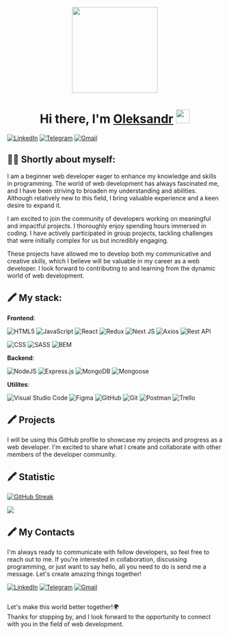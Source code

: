 <div id="header" align="center">
  <img src="https://media.giphy.com/media/MeJgB3yMMwIaHmKD4z/giphy.gif" width="200"/>
</div>

<h1 align="center">Hi there, I'm <a href="https://www.linkedin.com/in/dominoleksandr" target="_blank">Oleksandr</a> 
<img src="https://github.com/blackcater/blackcater/raw/main/images/Hi.gif" height="32"/></h1>


<a href="https://www.linkedin.com/in/dominoleksandr/" target="_blank">![LinkedIn](https://img.shields.io/badge/linkedin-%230077B5.svg?style=for-the-badge&logo=linkedin&logoColor=white)</a>
<a href="https://t.me/Aleksandr_Czech" target="_blank">![Telegram](https://img.shields.io/badge/Telegram-2CA5E0?style=for-the-badge&logo=telegram&logoColor=white)</a>
<a href="mailto:o.v.domin@gmail.com" target="_blank">![Gmail](https://img.shields.io/badge/Gmail-D14836?style=for-the-badge&logo=gmail&logoColor=white)</a>

## :man_technologist: Shortly about myself:
I am a beginner web developer eager to enhance my knowledge and skills in programming. The world of web development has always fascinated me, and I have been striving to broaden my understanding and abilities. Although relatively new to this field, I bring valuable experience and a keen desire to expand it.

I am excited to join the community of developers working on meaningful and impactful projects. I thoroughly enjoy spending hours immersed in coding. I have actively participated in group projects, tackling challenges that were initially complex for us but incredibly engaging.

These projects have allowed me to develop both my communicative and creative skills, which I believe will be valuable in my career as a web developer. I look forward to contributing to and learning from the dynamic world of web development.

## :crayon: My stack:

**Frontend**:

  ![HTML5](https://img.shields.io/badge/html5-%23E34F26.svg?style=for-the-badge&logo=html5&logoColor=white)
  ![JavaScript](https://img.shields.io/badge/javascript-%23323330.svg?style=for-the-badge&logo=javascript&logoColor=%23F7DF1E)
  ![React](https://img.shields.io/badge/react-%2320232a.svg?style=for-the-badge&logo=react&logoColor=%2361DAFB)
  ![Redux](https://img.shields.io/badge/redux-%23593d88.svg?style=for-the-badge&logo=redux&logoColor=white)
  ![Next JS](https://img.shields.io/badge/Next-black?style=for-the-badge&logo=next.js&logoColor=white)
  ![Axios](https://img.shields.io/badge/Axios-5A29E4?style=for-the-badge&logo=axios&logoColor=white)
  ![Rest API](https://img.shields.io/badge/Rest_API-gray?style=for-the-badge)

  ![CSS](https://img.shields.io/badge/CSS3-1572B6?style=for-the-badge&logo=css3&logoColor=white)
  ![SASS](https://img.shields.io/badge/SASS-hotpink.svg?style=for-the-badge&logo=SASS&logoColor=white)
  ![BEM](https://img.shields.io/badge/BEM-20232a?style=for-the-badge&logo=bem&logoColor=white)


**Backend**:

  ![NodeJS](https://img.shields.io/badge/node.js-6DA55F?style=for-the-badge&logo=node.js&logoColor=white)
  ![Express.js](https://img.shields.io/badge/express.js-%23404d59.svg?style=for-the-badge&logo=express&logoColor=%2361DAFB)
  ![MongoDB](https://img.shields.io/badge/MongoDB-%234ea94b.svg?style=for-the-badge&logo=mongodb&logoColor=white)
  ![Mongoose](https://img.shields.io/badge/Mongoose-gray?style=for-the-badge&logo=mongoose&logoColor=880000)


 **Utilites**:

   ![Visual Studio Code](https://img.shields.io/badge/Visual%20Studio%20Code-0078d7.svg?style=for-the-badge&logo=visual-studio-code&logoColor=white)
   ![Figma](https://img.shields.io/badge/figma-%23F24E1E.svg?style=for-the-badge&logo=figma&logoColor=white)
   ![GitHub](https://img.shields.io/badge/github-%23121011.svg?style=for-the-badge&logo=github&logoColor=white)
   ![Git](https://img.shields.io/badge/git-%23F05033.svg?style=for-the-badge&logo=git&logoColor=white)
   ![Postman](https://img.shields.io/badge/Postman-FF6C37?style=for-the-badge&logo=postman&logoColor=white)
   ![Trello](https://img.shields.io/badge/Trello-%23026AA7.svg?style=for-the-badge&logo=Trello&logoColor=white)

## :crayon: Projects
I will be using this GitHub profile to showcase my projects and progress as a web developer.   I'm excited to share what I create and collaborate with other members of the developer community.  

## :crayon: Statistic
[![GitHub Streak](https://streak-stats.demolab.com/?user=OleksandrDomin&theme=tokyonight)](https://git.io/streak-stats)

![](https://github-profile-summary-cards.vercel.app/api/cards/productive-time?username=OleksandrDomin&theme=tokyonight)

## :crayon: My Contacts
I'm always ready to communicate with fellow developers, so feel free to reach out to me.   If you're interested in collaboration, discussing programming, or just want to say hello, all you need to do is send me a message. Let's create amazing things together!  

<a href="https://www.linkedin.com/in/dominoleksandr/" target="_blank">![LinkedIn](https://img.shields.io/badge/linkedin-%230077B5.svg?style=for-the-badge&logo=linkedin&logoColor=white)</a>
<a href="https://t.me/Aleksandr_Czech" target="_blank">![Telegram](https://img.shields.io/badge/Telegram-2CA5E0?style=for-the-badge&logo=telegram&logoColor=white)</a>
<a href="mailto:o.v.domin@gmail.com" target="_blank">![Gmail](https://img.shields.io/badge/Gmail-D14836?style=for-the-badge&logo=gmail&logoColor=white)</a>

<img src="https://komarev.com/ghpvc/?username=OleksandrDomin&style=flat-square&color=blue" alt=""/>


Let's make this world better together!:earth_africa:   
Thanks for stopping by, and I look forward to the opportunity to connect with you in the field of web development. 
